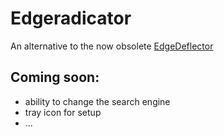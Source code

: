 # Edgeradicator
An alternative to the now obsolete [EdgeDeflector](https://github.com/da2x/EdgeDeflector)




## Coming soon:
- ability to change the search engine 
- tray icon for setup
- ...
